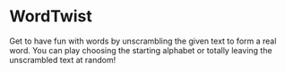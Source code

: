 # WordTwist

Get to have fun with words by unscrambling the given text to form a real word. 
You can play choosing the starting alphabet or totally leaving the unscrambled text at random!
